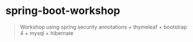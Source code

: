 # spring-boot-workshop
> Workshop using spring security annotations + thymeleaf + bootstrap 4 + mysql + hibernate
